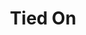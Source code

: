 ---
abv: 8.9%
alt: 
availability: Keg
bitterness: 
description:
gravity: 
hops: 
img: beer.jpg
layout: beer
malt: 
modal-id: tied-on
title: Tied On
on-tap: nope
sourness: 
style: Belgian Tripel Ale
---